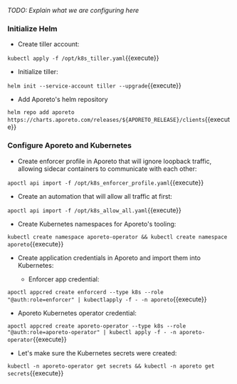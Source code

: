 _TODO: Explain what we are configuring here_


### Initialize Helm

* Create tiller account:

`kubectl apply -f /opt/k8s_tiller.yaml`{{execute}}

* Initialize tiller:

`helm init --service-account tiller --upgrade`{{execute}}

* Add Aporeto's helm repository

`helm repo add aporeto https://charts.aporeto.com/releases/${APORETO_RELEASE}/clients`{{execute}}

### Configure Aporeto and Kubernetes

* Create enforcer profile in Aporeto that will ignore loopback traffic, allowing sidecar containers to communicate with each other:

`apoctl api import -f /opt/k8s_enforcer_profile.yaml`{{execute}}

* Create an automation that will allow all traffic at first:

`apoctl api import -f /opt/k8s_allow_all.yaml`{{execute}}

* Create Kubernetes namespaces for Aporeto's tooling:

`kubectl create namespace aporeto-operator && kubectl create namespace aporeto`{{execute}}

* Create application credentials in Aporeto and import them into Kubernetes:

  - Enforcer app credential:

`apoctl appcred create enforcerd --type k8s --role "@auth:role=enforcer" | kubectlapply -f - -n aporeto`{{execute}}

  - Aporeto Kubernetes operator credential:

`apoctl appcred create aporeto-operator --type k8s --role "@auth:role=aporeto-operator" | kubectl apply -f - -n aporeto-operator`{{execute}}

* Let's make sure the Kubernetes secrets were created:

`kubectl -n aporeto-operator get secrets && kubectl -n aporeto get secrets`{{execute}}
